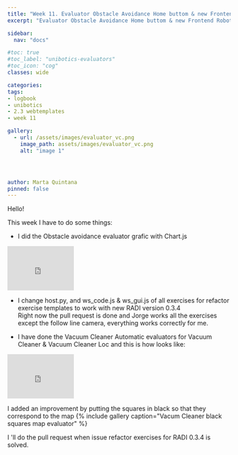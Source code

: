 ```yaml
---
title: "Week 11. Evaluator Obstacle Avoidance Home buttom & new Frontend Robotics Academy offline "
excerpt: "Evaluator Obstacle Avoidance Home buttom & new Frontend Robotics Academy offline "

sidebar:
  nav: "docs"

#toc: true
#toc_label: "unibotics-evaluators"
#toc_icon: "cog"
classes: wide

categories:
tags:
- logbook
- unibotics
- 2.3 webtemplates
- week 11

gallery:
  - url: /assets/images/evaluator_vc.png
    image_path: assets/images/evaluator_vc.png
    alt: "image 1"




author: Marta Quintana
pinned: false
---
```



Hello! 

This week I have to do some things:

- I did the Obstacle avoidance evaluator grafic  with Chart.js

<iframe width="150" height="100" src="https://youtube.com/embed/EikBbO3M7IM" frameborder="0" allow="autoplay; encrypted-media" allowfullscreen></iframe> 


- I change host.py, and ws_code.js & ws_gui.js of all exercises for refactor exercise templates to work with new RADI version 0.3.4  
  Right now the pull request is done and Jorge works all the exercises except the follow line camera, everything works correctly for me.
  
- I have done the  Vacuum Cleaner Automatic evaluators for Vacuum Cleaner & Vacuum Cleaner Loc and this is how  looks like: 

<iframe width="150" height="100" src="https://youtube.com/embed/ho5CNVVtKQA" frameborder="0" allow="autoplay; encrypted-media" allowfullscreen></iframe> 

I added an improvement by putting the squares in black so that they correspond to the map
{% include gallery caption="Vacum Cleaner black squares map evaluator" %}

  I 'll do the pull request when issue refactor exercises for RADI 0.3.4  is solved.
